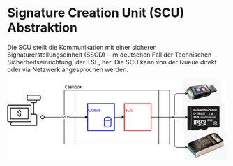 # Signature Creation Unit (SCU) Abstraktion

Die SCU stellt die Kommunikation mit einer sicheren Signaturerstellungseinheit (SSCD) - im deutschen Fall der Technischen Sicherheitseinrichtung, der TSE, her. Die SCU kann von der Queue direkt oder via Netzwerk angesprochen werden.



![middleware](../media/middleware.png)

